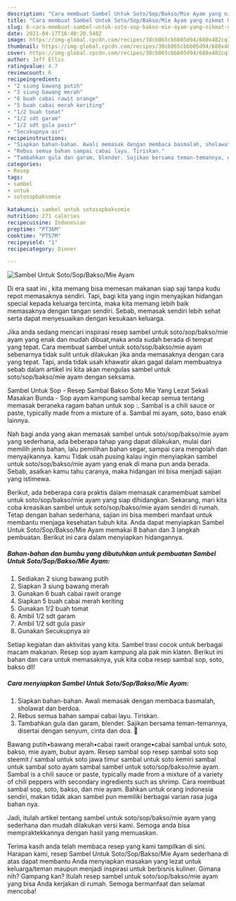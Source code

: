 ```yaml
---
description: "Cara membuat Sambel Untuk Soto/Sop/Bakso/Mie Ayam yang nikmat Untuk Jualan"
title: "Cara membuat Sambel Untuk Soto/Sop/Bakso/Mie Ayam yang nikmat Untuk Jualan"
slug: 6-cara-membuat-sambel-untuk-soto-sop-bakso-mie-ayam-yang-nikmat-untuk-jualan
date: 2021-04-17T16:40:20.548Z
image: https://img-global.cpcdn.com/recipes/38cb065cbbb05d94/680x482cq70/sambel-untuk-sotosopbaksomie-ayam-foto-resep-utama.jpg
thumbnail: https://img-global.cpcdn.com/recipes/38cb065cbbb05d94/680x482cq70/sambel-untuk-sotosopbaksomie-ayam-foto-resep-utama.jpg
cover: https://img-global.cpcdn.com/recipes/38cb065cbbb05d94/680x482cq70/sambel-untuk-sotosopbaksomie-ayam-foto-resep-utama.jpg
author: Jeff Ellis
ratingvalue: 4.7
reviewcount: 6
recipeingredient:
- "2 siung bawang putih"
- "3 siung bawang merah"
- "6 buah cabai rawit orange"
- "5 buah cabai merah keriting"
- "1/2 buah tomat"
- "1/2 sdt garam"
- "1/2 sdt gula pasir"
- "Secukupnya air"
recipeinstructions:
- "Siapkan bahan-bahan. Awali memasak dengan membaca basmalah, sholawat dan berdoa."
- "Rebus semua bahan sampai cabai layu. Tiriskan."
- "Tambahkan gula dan garam, blender. Sajikan bersama teman-temannya, disertai dengan senyum, cinta dan doa. 🖤"
categories:
- Resep
tags:
- sambel
- untuk
- sotosopbaksomie

katakunci: sambel untuk sotosopbaksomie 
nutrition: 271 calories
recipecuisine: Indonesian
preptime: "PT36M"
cooktime: "PT57M"
recipeyield: "1"
recipecategory: Dinner

---
```



![Sambel Untuk Soto/Sop/Bakso/Mie Ayam](https://img-global.cpcdn.com/recipes/38cb065cbbb05d94/680x482cq70/sambel-untuk-sotosopbaksomie-ayam-foto-resep-utama.jpg)

Di era  saat ini , kita memang bisa memesan makanan siap saji tanpa kudu repot memasaknya sendiri. Tapi, bagi kita yang ingin menyajikan hidangan special kepada keluarga tercinta, maka kita memang lebih baik memasaknya dengan tangan sendiri. Sebab, memasak sendiri lebih sehat serta dapat menyesuaikan dengan kesukaan keluarga.

Jika anda sedang mencari inspirasi resep sambel untuk soto/sop/bakso/mie ayam yang enak dan mudah dibuat,maka anda sudah berada di tempat yang tepat. Cara membuat sambel untuk soto/sop/bakso/mie ayam  sebenarnya tidak sulit untuk dilakukan jika anda memasaknya dengan cara yang tepat. Tapi, anda tidak usah khawatir akan gagal dalam membuatnya 
sebab dalam artikel ini kita akan mengulas sambel untuk soto/sop/bakso/mie ayam dengan seksama.  

Sambel Untuk Sop - Resep Sambal Bakso Soto Mie Yang Lezat Sekali Masakan Bunda - Sop ayam kampung sambal kecap semua tentang memasak beraneka ragam bahan untuk sop :. Sambal is a chili sauce or paste, typically made from a mixture of a. Sambal mi ayam, soto, baso enak lainnya.

Nah bagi anda yang akan memasak sambel untuk soto/sop/bakso/mie ayam yang sederhana, ada beberapa tahap yang dapat dilakukan, mulai dari memilih jenis bahan, lalu pemilihan bahan segar, sampai cara mengolah dan menyajikannya. kamu Tidak usah pusing kalau ingin menyiapkan sambel untuk soto/sop/bakso/mie ayam yang enak di mana pun anda berada. Sebab, asalkan kamu  tahu caranya, maka hidangan ini bisa menjadi sajian yang istimewa.

Berikut, ada beberapa cara praktis  dalam memasak caramembuat sambel untuk soto/sop/bakso/mie ayam yang siap dihidangkan. Sekarang, mari kita coba kreasikan sambel untuk soto/sop/bakso/mie ayam sendiri di rumah. Tetap dengan bahan sederhana, sajian ini bisa memberi manfaat untuk membantu menjaga kesehatan tubuh kita. Anda dapat menyiapkan Sambel Untuk Soto/Sop/Bakso/Mie Ayam memakai 8 bahan dan 3 langkah pembuatan. Berikut ini cara dalam menyiapkan hidangannya.

<!--inarticleads1-->

##### Bahan-bahan dan bumbu yang dibutuhkan untuk pembuatan Sambel Untuk Soto/Sop/Bakso/Mie Ayam:

1. Sediakan 2 siung bawang putih
1. Siapkan 3 siung bawang merah
1. Gunakan 6 buah cabai rawit orange
1. Siapkan 5 buah cabai merah keriting
1. Gunakan 1/2 buah tomat
1. Ambil 1/2 sdt garam
1. Ambil 1/2 sdt gula pasir
1. Gunakan Secukupnya air


Setiap kegiatan dan aktivitas yang kita. Sambel trasi cocok untuk berbagai macam makanan. Resep sop ayam kampung ala pak min klaten. Berikut ini bahan dan cara untuk memasaknya, yuk kita coba resep sambal sop, soto, bakso dll! 

<!--inarticleads2-->

##### Cara menyiapkan Sambel Untuk Soto/Sop/Bakso/Mie Ayam:

1. Siapkan bahan-bahan. Awali memasak dengan membaca basmalah, sholawat dan berdoa.
1. Rebus semua bahan sampai cabai layu. Tiriskan.
1. Tambahkan gula dan garam, blender. Sajikan bersama teman-temannya, disertai dengan senyum, cinta dan doa. 🖤


Bawang putih•bawang merah•cabai rawit orange•cabai sambal untuk soto, bakso, mie ayam, bubur ayam. Resep sambal sop resep sambal soto sop steemit / sambal untuk soto jawa timur sambal untuk soto kemiri sambal untuk sambal soto ayam sambal sambel untuk soto/sop/bakso/mie ayam. Sambal is a chili sauce or paste, typically made from a mixture of a variety of chili peppers with secondary ingredients such as shrimp. Cara membuat sambal sop, soto, bakso, dan mie ayam. Bahkan untuk orang indonesia sendiri, makan tidak akan sambel pun memiliki berbagai varian rasa juga bahan nya. 

Jadi, itulah artikel tentang  sambel untuk soto/sop/bakso/mie ayam  yang sederhana dan mudah dilakukan versi kami. Semoga anda bisa mempraktekkannya dengan hasil yang memuaskan. 

Terima kasih anda telah membaca resep yang kami tampilkan di sini. Harapan kami, resep  Sambel Untuk Soto/Sop/Bakso/Mie Ayam sederhana di atas dapat membantu Anda menyiapkan masakan yang lezat untuk keluarga/teman maupun menjadi inspirasi untuk berbisnis kuliner. Gimana nih? Gampang kan? Itulah resep sambel untuk soto/sop/bakso/mie ayam yang bisa Anda kerjakan di rumah. Semoga bermanfaat dan selamat mencoba!

